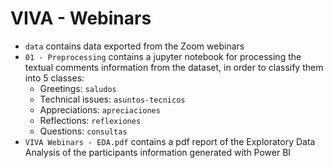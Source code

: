 # VIVA - Webinars

- `data` contains data exported from the Zoom webinars
- `01 - Preprocessing` contains a jupyter notebook for processing the textual comments information from the dataset, in order to classify them into 5 classes: 
  - Greetings: `saludos`
  - Technical issues: `asuntos-tecnicos`
  - Appreciations: `apreciaciones`
  - Reflections: `reflexiones`
  - Questions: `consultas`
- `VIVA Webinars - EDA.pdf` contains a pdf report of the Exploratory Data Analysis of the participants information generated with Power BI